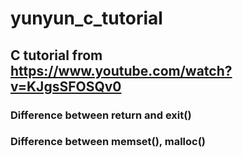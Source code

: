 # yunyun_c_tutorial  
## C tutorial from https://www.youtube.com/watch?v=KJgsSFOSQv0  

### Difference between return and exit()  
### Difference between memset(), malloc()